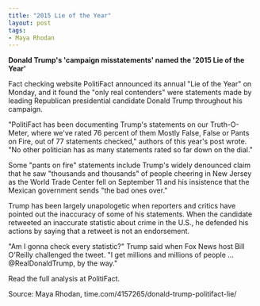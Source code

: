 ```yaml
---
title: "2015 Lie of the Year"
layout: post
tags:
- Maya Rhodan
---
```


**Donald Trump's 'campaign misstatements' named the '2015 Lie of the Year'**

Fact checking website PolitiFact announced its annual "Lie of the Year" on Monday, and it found the "only real contenders" were statements made by leading Republican presidential candidate Donald Trump throughout his campaign.

"PolitiFact has been documenting Trump's statements on our Truth-O-Meter, where we've rated 76 percent of them Mostly False, False or Pants on Fire, out of 77 statements checked," authors of this year's post wrote. "No other politician has as many statements rated so far down on the dial."

Some "pants on fire" statements include Trump's widely denounced claim that he saw "thousands and thousands" of people cheering in New Jersey as the World Trade Center fell on September 11 and his insistence that the Mexican government sends "the bad ones over."

Trump has been largely unapologetic when reporters and critics have pointed out the inaccuracy of some of his statements. When the candidate retweeted an inaccurate statistic about crime in the U.S., he defended his actions by saying that a retweet is not an endorsement.

"Am I gonna check every statistic?" Trump said when Fox News host Bill O'Reilly challenged the tweet. "I get millions and millions of people … @RealDonaldTrump, by the way."

Read the full analysis at PolitiFact.

Source: Maya Rhodan, time.com/4157265/donald-trump-politifact-lie/
